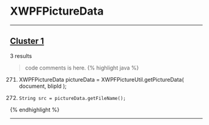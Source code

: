 # XWPFPictureData

***

## [Cluster 1](./1)
3 results
> code comments is here.
{% highlight java %}
271. XWPFPictureData pictureData = XWPFPictureUtil.getPictureData( document, blipId );
274.     String src = pictureData.getFileName();
{% endhighlight %}

***

